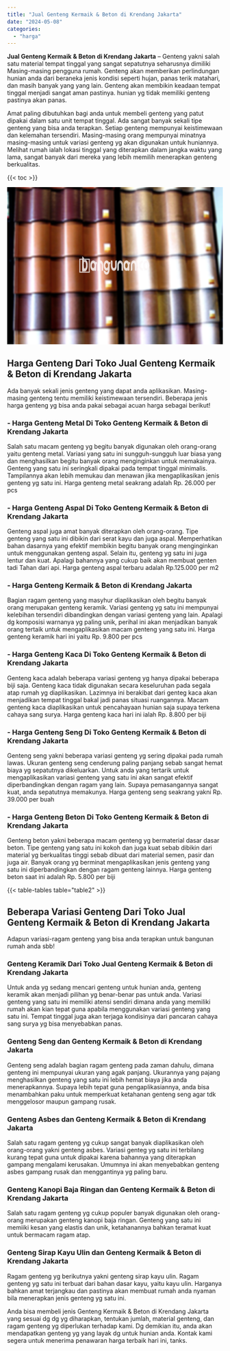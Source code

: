 ```yaml
---
title: "Jual Genteng Kermaik & Beton di Krendang Jakarta"
date: "2024-05-08"
categories: 
  - "harga"
---
```


**Jual Genteng Kermaik & Beton di Krendang Jakarta** – Genteng yakni salah satu material tempat tinggal yang sangat sepatutnya seharusnya dimiliki Masing-masing pengguna rumah. Genteng akan memberikan perlindungan hunian anda dari beraneka jenis kondisi seperti hujan, panas terik matahari, dan masih banyak yang yang lain. Genteng akan membikin keadaan tempat tinggal menjadi sangat aman pastinya. hunian yg tidak memiliki genteng pastinya akan panas.

Amat paling dibutuhkan bagi anda untuk membeli genteng yang patut dipakai dalam satu unit tempat tinggal. Ada sangat banyak sekali tipe genteng yang bisa anda terapkan. Setiap genteng mempunyai keistimewaan dan kelemahan tersendiri. Masing-masing orang mempunyai minatnya masing-masing untuk variasi genteng yg akan digunakan untuk huniannya. Melihat rumah ialah lokasi tinggal yang diterapkan dalam jangka waktu yang lama, sangat banyak dari mereka yang lebih memilih menerapkan genteng berkualitas.

{{< toc >}}

![Jual Genteng Kermaik & Beton di Krendang Jakarta](/images/genteng-minimalis-murah13.png)

## Harga Genteng Dari Toko Jual Genteng Kermaik & Beton di Krendang Jakarta

Ada banyak sekali jenis genteng yang dapat anda aplikasikan. Masing-masing genteng tentu memiliki keistimewaan tersendiri. Beberapa jenis harga genteng yg bisa anda pakai sebagai acuan harga sebagai berikut!

### \- Harga Genteng Metal Di Toko Genteng Kermaik & Beton di Krendang Jakarta

Salah satu macam genteng yg begitu banyak digunakan oleh orang-orang yaitu genteng metal. Variasi yang satu ini sungguh-sungguh luar biasa yang dan menghasilkan begitu banyak orang menginginkan untuk memakainya. Genteng yang satu ini seringkali dipakai pada tempat tinggal minimalis. Tampilannya akan lebih memukau dan menawan jika mengaplikasikan jenis genteng yg satu ini. Harga genteng metal seakrang adalah Rp. 26.000 per pcs

### \- Harga Genteng Aspal Di Toko Genteng Kermaik & Beton di Krendang Jakarta

Genteng aspal juga amat banyak diterapkan oleh orang-orang. Tipe genteng yang satu ini dibikin dari serat kayu dan juga aspal. Memperhatikan bahan dasarnya yang efektif membikin begitu banyak orang menginginkan untuk menggunakan genteng aspal. Selain itu, genteng yg satu ini juga lentur dan kuat. Apalagi bahannya yang cukup baik akan membuat genten tadi Tahan dari api. Harga genteng aspal terbaru adalah Rp.125.000 per m2

### \- Harga Genteng Kermaik & Beton di Krendang Jakarta

Bagian ragam genteng yang masyhur diaplikasikan oleh begitu banyak orang merupakan genteng keramik. Variasi genteng yg satu ini mempunyai kelebihan tersendiri dibandingkan dengan variasi genteng yang lain. Apalagi dg komposisi warnanya yg paling unik, perihal ini akan menjadikan banyak orang tertaik untuk mengaplikasikan macam genteng yang satu ini. Harga genteng keramik hari ini yaitu Rp. 9.800 per pcs

### \- Harga Genteng Kaca Di Toko Genteng Kermaik & Beton di Krendang Jakarta

Genteng kaca adalah beberapa variasi genteng yg hanya dipakai beberapa biji saja. Genteng kaca tidak digunakan secara keseluruhan pada segala atap rumah yg diaplikasikan. Lazimnya ini berakibat dari genteg kaca akan menjadikan tempat tinggal bakal jadi panas situasi ruangannya. Macam genteng kaca diaplikasikan untuk pencahayaan hunian saja supaya terkena cahaya sang surya. Harga genteng kaca hari ini ialah Rp. 8.800 per biji

### \- Harga Genteng Seng Di Toko Genteng Kermaik & Beton di Krendang Jakarta

Genteng seng yakni beberapa variasi genteng yg sering dipakai pada rumah lawas. Ukuran genteng seng cenderung paling panjang sebab sangat hemat biaya yg sepatutnya dikeluarkan. Untuk anda yang tertarik untuk mengaplikasikan variasi genteng yang satu ini akan sangat efektif diperbandingkan dengan ragam yang lain. Supaya pemasangannya sangat kuat, anda sepatutnya memakunya. Harga genteng seng seakrang yakni Rp. 39.000 per buah

### \- Harga Genteng Beton Di Toko Genteng Kermaik & Beton di Krendang Jakarta

Genteng beton yakni beberapa macam genteng yg bermaterial dasar dasar beton. Tipe genteng yang satu ini kokoh dan juga kuat sebab dibikin dari material yg berkualitas tinggi sebab dibuat dari material semen, pasir dan juga air. Banyak orang yg berminat mengaplikasikan jenis genteng yang satu ini diperbandingkan dengan ragam genteng lainnya. Harga genteng beton saat ini adalah Rp. 5.800 per biji

{{< table-tables table="table2" >}}

## Beberapa Variasi Genteng Dari Toko Jual Genteng Kermaik & Beton di Krendang Jakarta

Adapun variasi-ragam genteng yang bisa anda terapkan untuk bangunan rumah anda sbb!

### Genteng Keramik Dari Toko Jual Genteng Kermaik & Beton di Krendang Jakarta

Untuk anda yg sedang mencari genteng untuk hunian anda, genteng keramik akan menjadi pilihan yg benar-benar pas untuk anda. Variasi genteng yang satu ini memiliki atensi sendiri dimana anda yang memiliki rumah akan kian tepat guna apabila menggunakan variasi genteng yang satu ini. Tempat tinggal juga akan terjaga kondisinya dari pancaran cahaya sang surya yg bisa menyebabkan panas.

### Genteng Seng dan Genteng Kermaik & Beton di Krendang Jakarta

Genteng seng adalah bagian ragam genteng pada zaman dahulu, dimana genteng ini mempunyai ukuran yang agak panjang. Ukurannya yang pajang menghasilkan genteng yang satu ini lebih hemat biaya jika anda menerapkannya. Supaya lebih tepat guna pengaplikasiannya, anda bisa menambahkan paku untuk memperkuat ketahanan genteng seng agar tdk menggelosor maupun gampang rusak.

### Genteng Asbes dan Genteng Kermaik & Beton di Krendang Jakarta

Salah satu ragam genteng yg cukup sangat banyak diaplikasikan oleh orang-orang yakni genteng asbes. Variasi genteg yg satu ini terbilang kurang tepat guna untuk dipakai karena bahannya yang diterapkan gampang mengalami kerusakan. Umumnya ini akan menyebabkan genteng asbes gampang rusak dan menggantinya yg paling baru.

### Genteng Kanopi Baja Ringan dan Genteng Kermaik & Beton di Krendang Jakarta

Salah satu ragam genteng yg cukup populer banyak digunakan oleh orang-orang merupakan genteng kanopi baja ringan. Genteng yang satu ini memiiki kesan yang elastis dan unik, ketahanannya bahkan teramat kuat untuk bermacam ragam atap.

### Genteng Sirap Kayu Ulin dan Genteng Kermaik & Beton di Krendang Jakarta

Ragam genteng yg berikutnya yakni genteng sirap kayu ulin. Ragam genteng yg satu ini terbuat dari bahan dasar kayu, yaitu kayu ulin. Harganya bahkan amat terjangkau dan pastinya akan membuat rumah anda nyaman bila menerapkan jenis genteng yg satu ini.

Anda bisa membeli jenis Genteng Kermaik & Beton di Krendang Jakarta yang sesuai dg dg yg diharapkan, tentukan jumlah, material genteng, dan ragam genteng yg diperlukan terhadap kami. Dg demikian itu, anda akan mendapatkan genteng yg yang layak dg untuk hunian anda. Kontak kami segera untuk menerima penawaran harga terbaik hari ini, tanks.
